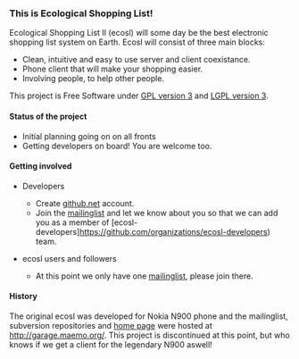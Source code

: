 
### This is Ecological Shopping List!

Ecological Shopping List II (ecosl) will some day be the best electronic shopping list
system on Earth. Ecosl will consist of three main blocks:

* Clean, intuitive and easy to use server and client coexistance.
* Phone client that will make your shopping easier.
* Involving people, to help other people.

This project is Free Software under [GPL version 3](http://www.gnu.org/licenses/gpl.txt) and
[LGPL version 3](http://www.gnu.org/licenses/lgpl.txt).


#### Status of the project

* Initial planning going on on all fronts
* Getting developers on board! You are welcome too.


#### Getting involved

* Developers
  * Create [github.net](https://github.com/account) account.
  * Join the [mailinglist](https://sse.fi/mailman/listinfo/ecosl) and let we know about you so that we can add you as a member of [ecosl-developers]https://github.com/organizations/ecosl-developers) team.

* ecosl users and followers
  * At this point we only have one [mailinglist](https://sse.fi/mailman/listinfo/ecosl), please join there.


#### History

The original ecosl was developed for Nokia N900 phone and the mailinglist, subversion repositories and [home page](http://ecosl.garage.maemo.org/) were hosted at http://garage.maemo.org/.
This project is discontinued at this point, but who knows if we get a client for the legendary N900 aswell!
